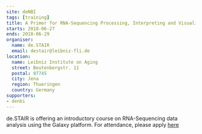 ```yaml
---
site: deNBI
tags: [training]
title: A Primer for RNA-Sequencing Processing, Interpreting and Visualization 27.-29.06.2018 in Jena
starts: 2018-06-27
ends: 2018-06-29
organiser:
  name: de.STAIR
  email: destair@leibniz-fli.de
location:
  name: Leibniz Institute on Aging
  street: Beutenbergstr. 11
  postal: 07745
  city: Jena
  region: Thueringen
  country: Germany
supporters:
- denbi
---
```


de.STAIR is offering an introductory course on RNA-Sequencing data analysis using the Galaxy platform.
For attendance, please apply [here](https://www.denbi.de/22-training-cat/training-courses/555-a-primer-for-rna-seq-processing-interpreting-and-visualization)
